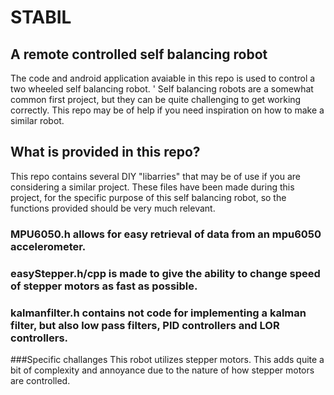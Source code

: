 # STABIL
## A remote controlled self balancing robot 

The code and android application avaiable in this repo is used to control a two wheeled self balancing robot. '
Self balancing robots are a somewhat common first project, but they can be quite challenging to get working correctly.
This repo may be of help if you need inspiration on how to make a similar robot. 

## What is provided in this repo?
This repo contains several DIY "libarries" that may be of use if you are considering a similar project. These files have been
made during this project, for the specific purpose of this self balancing robot, so the functions provided should be very much relevant.
### MPU6050.h allows for easy retrieval of data from an mpu6050 accelerometer. 
### easyStepper.h/cpp is made to give the ability to change speed of stepper motors as fast as possible.
### kalmanfilter.h contains not code for implementing a kalman filter, but also low pass filters, PID controllers and LOR controllers. 
  
###Specific challanges
This robot utilizes stepper motors. This adds quite a bit of complexity and annoyance due to the nature of how stepper motors are controlled.

